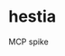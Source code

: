 # hestia
MCP spike
                                                                                                                                                                                                                                    